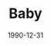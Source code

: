 ---
layout: productions
title: Baby
date: 1990-12-31
opening_date: 1990-12-31
approx_date: year
Theatre: Players by the Sea
cast:
- Ensemble: Michael Lipp
crew:
- Director: Michael Lipp
---